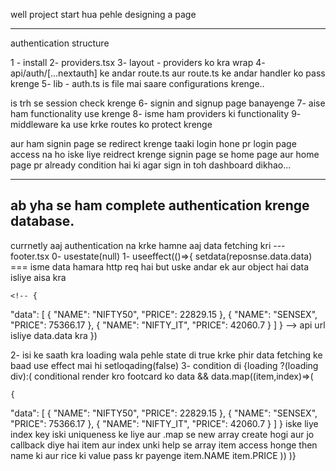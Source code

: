 well project start hua pehle designing a page

---

authentication structure

1 - install
2- providers.tsx
3- layout - providers ko kra wrap
4- api/auth/[...nextauth] ke andar route.ts aur route.ts ke andar handler ko pass krenge
5- lib - auth.ts is file mai saare configurations krenge..

<!-- const session = await getServerSession(NEXT_AUTH_CONFIG);
  if (session?.user) {
    redirect("/");
  } -->

is trh se session check krenge
6- signin and signup page banayenge
7- <!-- 7- design ke baad   <button onClick={async () => {
            const res = await signIn("credentials", {
                username: "",
                password: "",
                redirect: false,
            });
            console.log(res);
            router.push("/")
        }} className="w-full p-3 bg-white/45 text-green-600 font-medium rounded-md hover:bg-green-700 hover:text-white transition duration-500">
          Log In
        </button>  --> aise ham functionality use krenge
8- <!-- 8-<button onClick={async () => {
            await signIn("google");}} className="w-full p-3 bg-white text-black rounded-md flex items-center justify-center gap-2 hover:bg-gray-200 transition">  --> isme ham providers ki functionality
9- middleware ka use krke routes ko protect krenge

aur ham signin page se redirect krenge taaki login hone pr login page access na ho iske liye reidrect krenge signin page se home page aur home page pr already condition hai ki agar sign in toh dashboard dikhao...

---

## ab yha se ham complete authentication krenge database.

currnetly aaj authentication na krke hamne aaj data fetching kri --- footer.tsx
0- usestate(null)
1- useeffect(()=>{
setdata(reposnse.data.data) === isme data hamara http req hai but uske andar ek aur object hai data isliye aisa kra

    <!-- {

"data": [
{
"NAME": "NIFTY50",
"PRICE": 22829.15
},
{
"NAME": "SENSEX",
"PRICE": 75366.17
},
{
"NAME": "NIFTY_IT",
"PRICE": 42060.7
}
]
} --> api url isliye data.data kra
})

2- isi ke saath kra loading wala pehle state di true krke phir data fetching ke baad use effect mai hi setloqading(false)
3- condition di
{loading ?(loading div):(
conditional render kro footcard ko
data && data.map((item,index)=>(
<footcard key={index} name = {item.NAME} price = {item.PRICE}>

    {

"data": [
{
"NAME": "NIFTY50",
"PRICE": 22829.15
},
{
"NAME": "SENSEX",
"PRICE": 75366.17
},
{
"NAME": "NIFTY_IT",
"PRICE": 42060.7
}
]
} iske liye index key iski uniqueness ke liye aur .map se new array create hogi aur jo callback diye hai item aur index unki help se array item access honge then name ki aur rice ki value pass kr payenge item.NAME item.PRICE
))
)}
